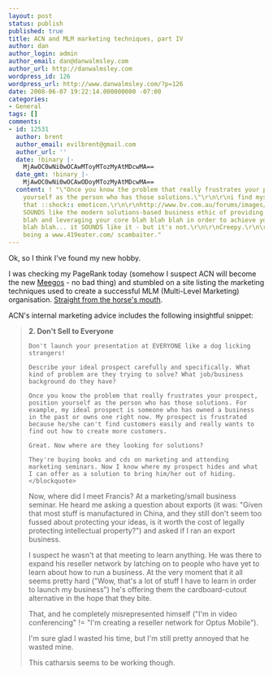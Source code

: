 ```yaml
---
layout: post
status: publish
published: true
title: ACN and MLM marketing techniques, part IV
author: dan
author_login: admin
author_email: dan@danwalmsley.com
author_url: http://danwalmsley.com
wordpress_id: 126
wordpress_url: http://www.danwalmsley.com/?p=126
date: 2008-06-07 19:22:14.000000000 -07:00
categories:
- General
tags: []
comments:
- id: 12531
  author: brent
  author_email: evilbrent@gmail.com
  author_url: ''
  date: !binary |-
    MjAwOC0wNi0wOCAwMToyMTozMyAtMDcwMA==
  date_gmt: !binary |-
    MjAwOC0wNi0wOCAwODoyMTozMyAtMDcwMA==
  content: ! "\"Once you know the problem that really frustrates your prospect, position
    yourself as the person who has those solutions.\"\r\n\r\ni find myself wanting
    that ::shock:: emoticon.\r\n\r\nhttp://www.bv.com.au/forums/images/smiles/icon_eek.gif\r\n\r\nThat
    SOUNDS like the modern solutions-based business ethic of providing real blah blah
    blah and leveraging your core blah blah blah in order to achieve your customer's
    blah blah... it SOUNDS like it - but it's not.\r\n\r\nCreepy.\r\n\r\nYou'd enjoy
    being a www.419eater.com/ scambaiter."
---
```

Ok, so I think I've found my new hobby.

I was checking my PageRank today (somehow I suspect ACN will become the new <a href="http://goldsounds.com/index.php?s=meegos&submit=Search">Meegos</a> - no bad thing) and stumbled on a site listing the marketing techniques used to create a successful MLM (Multi-Level Marketing) organisation. <a href="http://ezinearticles.com/?ACN-Leadership-Exposed!---3-Prospecting-Secrets-ACN-Leaders-Didnt-Want-Me-to-Tell-You&id=1130083">Straight from the horse's mouth</a>.

ACN's internal marketing advice includes the following insightful snippet:

<blockquote><strong>2. Don't Sell to Everyone</strong>

    Don't launch your presentation at EVERYONE like a dog licking strangers!

    Describe your ideal prospect carefully and specifically. What kind of problem are they trying to solve? What job/business background do they have?

    Once you know the problem that really frustrates your prospect, position yourself as the person who has those solutions. For example, my ideal prospect is someone who has owned a business in the past or owns one right now. My prospect is frustrated because he/she can't find customers easily and really wants to find out how to create more customers.

    Great. Now where are they looking for solutions?

    They're buying books and cds on marketing and attending marketing seminars. Now I know where my prospect hides and what I can offer as a solution to bring him/her out of hiding. </blockquote>

Now, where did I meet Francis? At a marketing/small business seminar. He heard me asking a question about exports (it was: "Given that most stuff is manufactured in China, and they still don't seem too fussed about protecting your ideas, is it worth the cost of legally protecting intellectual property?") and asked if I ran an export business.

I suspect he wasn't at that meeting to learn anything. He was there to expand his reseller network by latching on to people who have yet to learn about how to run a business. At the very moment that it all seems pretty hard ("Wow, that's a lot of stuff I have to learn in order to launch my business") he's offering them the cardboard-cutout alternative in the hope that they bite.

That, and he completely misrepresented himself ("I'm in video conferencing" != "I'm creating a reseller network for Optus Mobile").

I'm sure glad I wasted his time, but I'm still pretty annoyed that he wasted mine.

This catharsis seems to be working though.
